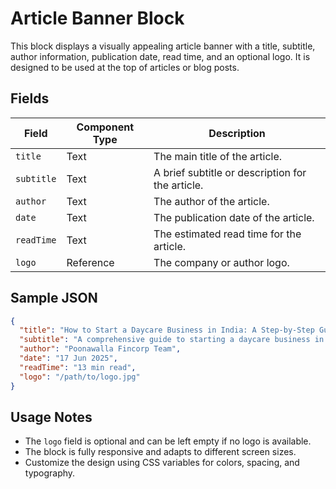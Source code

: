 # Article Banner Block

This block displays a visually appealing article banner with a title, subtitle, author information, publication date, read time, and an optional logo. It is designed to be used at the top of articles or blog posts.

## Fields

| Field       | Component Type | Description                                      |
|-------------|----------------|--------------------------------------------------|
| `title`     | Text           | The main title of the article.                   |
| `subtitle`  | Text           | A brief subtitle or description for the article. |
| `author`    | Text           | The author of the article.                       |
| `date`      | Text           | The publication date of the article.              |
| `readTime`  | Text           | The estimated read time for the article.        |
| `logo`      | Reference      | The company or author logo.                     |

## Sample JSON

```json
{
  "title": "How to Start a Daycare Business in India: A Step-by-Step Guide",
  "subtitle": "A comprehensive guide to starting a daycare business in India.",
  "author": "Poonawalla Fincorp Team",
  "date": "17 Jun 2025",
  "readTime": "13 min read",
  "logo": "/path/to/logo.jpg"
}
```

## Usage Notes

- The `logo` field is optional and can be left empty if no logo is available.
- The block is fully responsive and adapts to different screen sizes.
- Customize the design using CSS variables for colors, spacing, and typography.